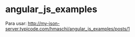 # angular_js_examples

Para usar: http://my-json-server.typicode.com/hmaschi/angular_js_examples/posts/1